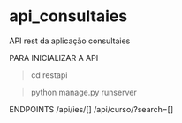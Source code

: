 # api_consultaies
API rest da aplicação consultaies

PARA INICIALIZAR A API
> cd restapi


> python manage.py runserver

ENDPOINTS
  /api/ies/[]
  /api/curso/?search=[]
